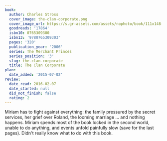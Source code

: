 ```yaml
---
book:
  author: Charles Stross
  cover_image: the-clan-corporate.png
  cover_image_url: https://s.gr-assets.com/assets/nophoto/book/111x148-bcc042a9c91a29c1d680899eff700a03.png
  goodreads: '17864'
  isbn10: 0765309300
  isbn13: '9780765309303'
  pages: '320'
  publication_year: '2006'
  series: The Merchant Princes
  series_position: '3'
  slug: the-clan-corporate
  title: The Clan Corporate
plan:
  date_added: '2015-07-02'
review:
  date_read: 2016-02-07
  date_started: null
  did_not_finish: false
  rating: 2
---
```


Miriam has to fight against everything: the family pressured by the secret services, her grief over Roland, the looming marriage … and nothing happens. Miriam spends most of the book locked in the second world, unable to do anything, and events unfold painfully slow (save for the last pages). Didn't really know what to do with this book.
